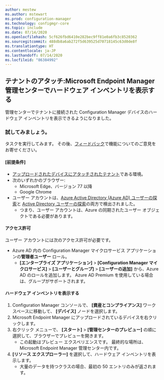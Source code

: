 ```yaml
---
author: mestew
ms.author: mstewart
ms.prod: configuration-manager
ms.technology: configmgr-core
ms.topic: include
ms.date: 07/14/2020
ms.openlocfilehash: 5cf626fbd6410e282bec9ff81e0a6fb3c8520362
ms.sourcegitcommit: 488db8a6ab272f5d639525d70718145c63d0de8f
ms.translationtype: HT
ms.contentlocale: ja-JP
ms.lasthandoff: 07/14/2020
ms.locfileid: "86384992"
---
```

## <a name="tenant-attach-view-hardware-inventory-in-microsoft-endpoint-manager-admin-center"></a><a name="bkmk_mem"></a> テナントのアタッチ:Microsoft Endpoint Manager 管理センターでハードウェア インベントリを表示する
<!--6479284-->

管理センターでテナントに接続された Configuration Manager デバイスのハードウェア インベントリを表示できるようになりました。 

### <a name="try-it-out"></a>試してみましょう。

タスクを実行してみます。 その後、[フィードバック](../../technical-preview-2003.md#bkmk_feedback)で機能についてのご意見をお寄せください。

#### <a name="prerequisites"></a>[前提条件]

- [アップロードされたデバイスにアタッチされたテナント](../../../../../tenant-attach/device-sync-actions.md)である環境。
- 次のいずれかのブラウザー:
  - Microsoft Edge、バージョン 77 以降
  - Google Chrome
- ユーザー アカウントは、[Azure Active Directory (Azure AD) ユーザーの探索](../../../../servers/deploy/configure/about-discovery-methods.md#azureaddisc)と [Active Directory ユーザーの探索](../../../../servers/deploy/configure/about-discovery-methods.md#bkmk_aboutUser)の両方で検出されました。
  - つまり、ユーザー アカウントは、Azure の同期されたユーザー オブジェクトである必要があります。

#### <a name="permissions"></a>アクセス許可

ユーザー アカウントには次のアクセス許可が必要です。

- Azure AD 内の Configuration Manager マイクロサービス アプリケーションの**管理者ユーザー** ロール。
  - **[エンタープライズ アプリケーション]**  >  **[Configuration Manager マイクロサービス]**  >  **[ユーザーとグループ]**  >  **[ユーザーの追加]** から、Azure AD のロールを追加します。 Azure AD Premium を使用している場合は、グループがサポートされます。

#### <a name="view-hardware-inventory"></a>ハードウェア インベントリを表示する 

1. Configuration Manager コンソールで、 **[資産とコンプライアンス]** ワークスペースに移動して、 **[デバイス]** ノードを選択します。
1. Microsoft Endpoint Manager にアップロードされているデバイスを右クリックします。
1. 右クリック メニューで、 **[スタート]**  >  **[管理センターのプレビュー]** の順に選択して、ブラウザーでプレビューを開きます。
   - この起動はプレビュー エクスペリエンスです。 最終的な場所は、Microsoft Endpoint Manager 管理センター内です。
1. **[リソース エクスプローラー]** を選択して、ハードウェア インベントリを表示します。
   - 大量のデータを持つクラスの場合、最初の 50 エントリのみが返されます。
